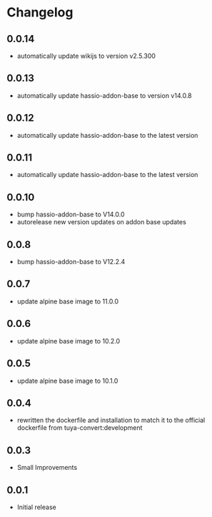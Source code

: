 # Changelog
## 0.0.14
 - automatically update wikijs to version v2.5.300


## 0.0.13
- automatically update hassio-addon-base to version v14.0.8


## 0.0.12
- automatically update hassio-addon-base to the latest version

## 0.0.11
- automatically update hassio-addon-base to the latest version

## 0.0.10
- bump hassio-addon-base to V14.0.0
- autorelease new version updates on addon base updates

## 0.0.8
- bump hassio-addon-base to V12.2.4

## 0.0.7
- update alpine base image to 11.0.0

## 0.0.6
- update alpine base image to 10.2.0

## 0.0.5
- update alpine base image to 10.1.0

## 0.0.4
- rewritten the dockerfile and installation to match it to the official dockerfile from tuya-convert:development

## 0.0.3
- Small Improvements

## 0.0.1
- Initial release
